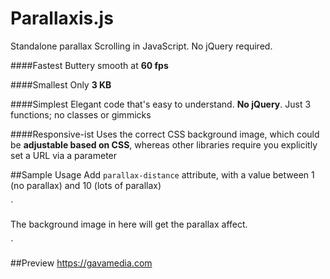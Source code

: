 # Parallaxis.js
Standalone parallax Scrolling in JavaScript. No jQuery required.



####Fastest
Buttery smooth at **60 fps**

####Smallest
Only **3 KB**

####Simplest
Elegant code that's easy to understand. **No jQuery**. Just 3 functions; no classes or gimmicks

####Responsive-ist
Uses the correct CSS background image, which could be **adjustable based on CSS**, whereas other libraries require you explicitly set a URL via a parameter


##Sample Usage
Add `parallax-distance` attribute, with a value between 1 (no parallax) and 10 (lots of parallax)

`<div parallax-distance="4">
	The background image in here will get the parallax affect.
</div>
`


##Preview
https://gavamedia.com
